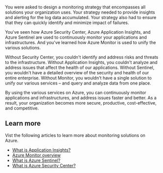 You were asked to design a monitoring strategy that encompasses all solutions your organization uses. Your strategy needed to provide insights and alerting for the log data accumulated. Your strategy also had to ensure that they can quickly identify and minimize impact of failures.

You've seen how Azure Security Center, Azure Application Insights, and Azure Sentinel are used to continuously monitor your applications and infrastructures. And you've learned how Azure Monitor is used to unify the various solutions.

Without Security Center, you couldn't identify and address risks and threats to the infrastructure. Without Application Insights, you couldn't analyze and address issues that affect the health of our applications. Without Sentinel, you wouldn't have a detailed overview of the security and health of our entire enterprise. Without Monitor, you wouldn't have a single solution to unify our various services – and query and analyze data from one place.

By using the various services on Azure, you can continuously monitor applications and infrastructures, and address issues faster and better. As a result, your organization becomes more secure, productive, cost-effective, and competitive.

## Learn more

Vist the following articles to learn more about monitoring solutions on Azure.

- [What is Application Insights?](https://docs.microsoft.com/azure/azure-monitor/app/app-insights-overview)
- [Azure Monitor overview](https://docs.microsoft.com/azure/azure-monitor/overview)
- [What is Azure Sentinel?](https://docs.microsoft.com/en-us/azure/sentinel/overview)
- [What is Azure Security Center?](https://azure.microsoft.com/services/security-center/)
